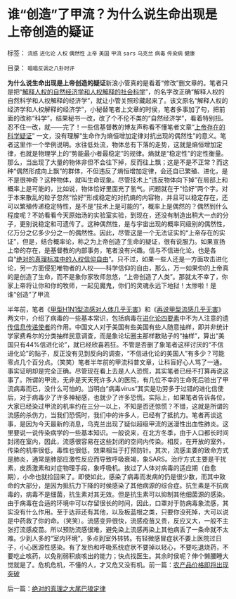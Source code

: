 # 谁“创造”了甲流？为什么说生命出现是上帝创造的疑证

标签： `流感` `进化论` `人权` `偶然性` `上帝` `美国` `甲流` `sars` `乌克兰` `病毒` `传染病` `健康` 

目录： `唱唱反调之八卦时评`

**为什么说生命出现是上帝创造的疑证**新浪小管真的是看着“修改”删文章的。笔者只是把“[解释人权的自然经济学和人权解释的社会科学](../../../2009/11/16/解释人权的自然科学和人权解释的经济学.md)”，的名字改正确“解释人权的自然科学和人权解释的经济学”，就让小管关照珍藏起来了。该文原名“解释人权的经济学和人权解释的经济学”，小秘替笔者上文章的时侯，笔者多事加了句，把前面的改称“科学”，结果秘书一改，改了个不伦不类的“自然经济学”，看着特别扭。忍不住一改，就——完了！一些信基督教的博友声称看不懂笔者文章“[上帝存在的科学疑证](../../../2009/11/17/上帝存在的科学疑证和政府的价值.md)”
一文，没有理解“生命作为熵恒增加定律对抗出现的偶然性”的意义。笔者这里作一个举例说明。水往低处流，物体总有下落的走势，这就是熵恒增加定律，也就是物理学上的“势能最小者最稳定”的规律。熵就是“稳定性”的定性衡量。那么，当出现了大量的物体非但不会往下掉，反而往上飘；这是不是不正常？而这种“偶然形成向上飘”的群体，不但违反了熵恒增加定律，会还自已繁殖、进化，是不是很神奇？这种物体，就叫生命现象。尽管技术上“违反物体向下掉”在局部上和概率上是可能的，比如说，物体恰好里面充了氢气。问题就在于“恰好”两个字。对于本来散乱的粒子忽然“恰好”形成稳定的对抗熵的内容物，并且可以稳定存在，还可以繁殖传递稳定特性，是不是“技术上是可能的”，概率上是偶然的？偶然到什么程度呢？不妨看看今天原始汤的实验室实验，到现在，还没有制造出稍大一点的分子，更别说稳定和可遗传了。这种偶然性，是与宇宙出现的概率同级别的偶然性，亿万分之亿多少分之一的偶然性。因此，尽管这是一个无法证实的“上帝存在的实证”，但是，结合概率论，称之为上帝创造了生命的疑证，很有说服力。如果宣扬上帝的存在，是基督教的内部事务，笔者没有兴趣。信与不信进化论，也是各自“[绝对的真理标准中的人权信仰自由](../../../2009/7/4/绝对的真理存在吗？历史实证集如何认定.md)”。只不过，如果一些人还是一方面攻击进化论，另一方面侵犯唯物者的人权——科学信仰的自由，那么，万一如果你的上帝真的是创造了生命，而不是象你家牧师忽悠，“上帝创造了人类”。那就太不幸了，你家上帝将让你和你的牧师，一起见魔鬼，你们的灵魂永远下地狱！太惨啦！是谁“创造”了甲流

半年前，笔者《[甲型H1N1型流感对人体几乎无害](../../../2009/5/12/甲型H1N1型流感对人体几乎无害.md)》和《[再说甲型流感几乎无害](../../../2009/5/14/再说甲型流感对人体几乎无害.md)》两文中，介绍了病毒的一些基本常识，包括病毒在[进化论四要素](../../../2009/4/30/鲜为人知的完整进化论的四要素.md)中不为人注意的遗[传信息传递使者](../../../2009/5/4/进化中的遗传信息交换，病毒和舆论的关系.md)的作用。中国文人对于美国有些美国有些人随意抽样，即并非统计学家费希尔的分类抽样民意调查，而是象论坛圈主那样数贴子的“抽样”，算出“美国只有44%信进化论”，就已经欣喜若狂。不管是否删了象笔者这样讨厌的“不信进化论”的贴子，反正没有见到反向的调查，“不信进化论的美国人”有多少？可能零点几个百分点。（笑笑）笔者半年前的甲流科普文章，让科盲好心人骂了一通。事实证明却是完全正确。尽管现在看上去是人人恐慌，其实笔者已经不打算再说这事了。所谓的甲流，无非是天天死许多人的医院，有几位不幸的生命死后验出了甲流病毒而已，没什么可怕的。当明白“病毒virus”其实是功劳多于过错的进化信使后，对于病毒少了许多神秘感，也就少了许多恐慌。实际上，如果笔者告诉各位，大家已经染过甲流的机率约在三分一以上，不知是否还惊慌？不错，这就是所谓的流感的杀伤力，当我们恐慌时，我们中的许多人，已经有了抵抗力。笔者再谈这事，是因为今天最新的消息，乌克兰出现了疑似超级甲流的迷漫性出血性肺炎。这里要说一说传染病学的一些基本知识。一般说来，在北方冬季，由于人口都长时间封闭在室内，因此，流感很容易在这些封闭的空间内传染。相反，在开放的室外，传染的机率很低，毒性也很低，效果相当于打预防针。其次，流感主要的致命方式是肺炎，通常是肺部应激性反应而导致呼吸衰竭，象SARS。治疗方式主要是干扰素，皮质激素和对症物理手段，象呼吸机。挨过了人体对病毒的适应期（自愈期），小命也就捡回来了。即使如此，感染了病毒而发病的仍是很少数，而其中致命的大部分，是因为抵抗力下降的时侯感染了其他病源的综合症。抗生素是不抗病毒的，病毒不是细菌，抗生素对其无效。但是抗生素可以抑制其他细菌源的感染。由于病毒在合适的环境中可以存留很长的时间，因此，口罩对于防病毒象流感，其实没有什么作用。至于达菲还有其他，以及板蓝根之类，只要你没死掉，大可以说是中药救了你的命。（笑笑）。流感变异很快，流感疫苗又贵，反应又大，一般不主张打流感疫苗。所以预防流感很难，避免染上流感再染上其他病丢了一条命就不太难。少到人多的“室内环境”，多点到室外转转。有轻微感冒症状不要上医院过日子，小心医源性感染。有了发热和呼吸系统症状不要掉以轻心，不要吃退烧药，不要吃止咳药，以免削弱积痰咳出的能力；快点找医生。其余时侯呢？伸个懒腰睡大觉就是了。危机危机，不懂的人，才又危又没有机。前一篇：[农产品价格即将出现突破](../../../2009/11/18/农产品价格即将出现突破.md)

后一篇：[绝对的真理之大尾巴狼定律](../../../2009/11/18/绝对的真理之大尾巴狼定律.md)